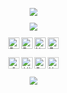 <p align="center">
  <img src="https://capsule-render.vercel.app/api?type=waving&height=100&color=timeGradient&reversal=false" />
</p>
<p align="center">
  <img src="https://capsule-render.vercel.app/api?type=venom&height=150&color=timeGradient&text=Hello,%20World!&reversal=false&textBg=false&fontColor=FFFFFF&fontSize=20&animation=twinkling" />
</p>
<p align="center">  
  <img src="https://img.shields.io/badge/React-61DAFB?style=flat-square&logo=react&logoColor=white" alt="React" height="23" />
  <img src="https://img.shields.io/badge/React%20Native-61DAFB?style=flat-square&logo=react&logoColor=white" alt="React Native" height="23" />
  <img src="https://img.shields.io/badge/Node.js-339933?style=flat-square&logo=node.js&logoColor=white" alt="Node.js" height="23" />
  <img src="https://img.shields.io/badge/Express-000000?style=flat-square&logo=express&logoColor=white" alt="Express" height="23" />  
</p>

<p align="center">
  <img src="https://img.shields.io/badge/Swift-FA7343?style=flat-square&logo=swift&logoColor=white" alt="Swift" height="23" />
  <img src="https://img.shields.io/badge/UIKit-2396F3?style=flat-square&logo=uikit&logoColor=white" alt="UIKit" height="23" />
  <img src="https://img.shields.io/badge/RxSwift-B7178C?style=flat-square&logo=reactivex&logoColor=white" alt="RxSwift" height="23" />
  <img src="https://img.shields.io/badge/Xcode-147EFB?style=flat-square&logo=xcode&logoColor=white" alt="Xcode" height="23" />  
</p>


<p align="center">
  <img src="https://capsule-render.vercel.app/api?type=waving&height=100&color=timeGradient&reversal=true&section=footer" />
</p>

